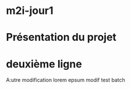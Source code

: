 ﻿# m2i-jour1

# Présentation du projet

# deuxième ligne
A:utre modification
lorem epsum
modif test batch
